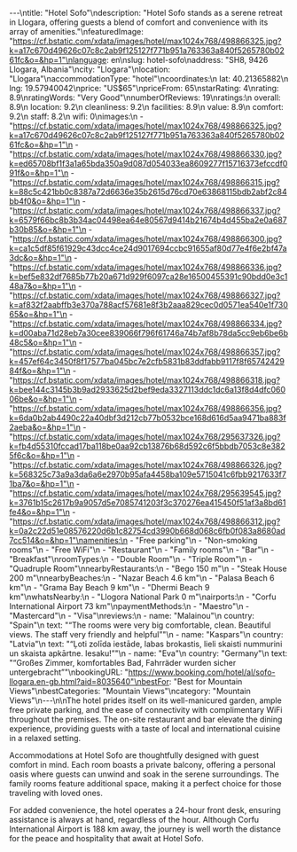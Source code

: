 ---\ntitle: "Hotel Sofo"\ndescription: "Hotel Sofo stands as a serene retreat in Llogara, offering guests a blend of comfort and convenience with its array of amenities."\nfeaturedImage: "https://cf.bstatic.com/xdata/images/hotel/max1024x768/498866325.jpg?k=a17c670d49626c07c8c2ab9f125127f771b951a763363a840f5265780b0261fc&o=&hp=1"\nlanguage: en\nslug: hotel-sofo\naddress: "SH8, 9426 Llogara, Albania"\ncity: "Llogara"\nlocation: "Llogara"\naccommodationType: "hotel"\ncoordinates:\n  lat: 40.21365882\n  lng: 19.57940042\nprice: "US$65"\npriceFrom: 65\nstarRating: 4\nrating: 8.9\nratingWords: "Very Good"\nnumberOfReviews: 19\nratings:\n  overall: 8.9\n  location: 9.2\n  cleanliness: 9.2\n  facilities: 8.9\n  value: 8.9\n  comfort: 9.2\n  staff: 8.2\n  wifi: 0\nimages:\n  - "https://cf.bstatic.com/xdata/images/hotel/max1024x768/498866325.jpg?k=a17c670d49626c07c8c2ab9f125127f771b951a763363a840f5265780b0261fc&o=&hp=1"\n  - "https://cf.bstatic.com/xdata/images/hotel/max1024x768/498866330.jpg?k=ed65708bf1f3a1a65bda350a9d087d054033ea8609277f15716373efccdf091f&o=&hp=1"\n  - "https://cf.bstatic.com/xdata/images/hotel/max1024x768/498866315.jpg?k=88c5c421bb0c8387a72d6636e35b2615d76cd70e63868115bdb2abf2c84bb4f0&o=&hp=1"\n  - "https://cf.bstatic.com/xdata/images/hotel/max1024x768/498866337.jpg?k=6579f66bc8b3b34ac04498ea64e80567d9414b21674b4d455ba2e0a687b30b85&o=&hp=1"\n  - "https://cf.bstatic.com/xdata/images/hotel/max1024x768/498866300.jpg?k=ca1c5df85f61929c43dcc4ce24d9017694ccbc91655af80d77e4f6e2bf47a3dc&o=&hp=1"\n  - "https://cf.bstatic.com/xdata/images/hotel/max1024x768/498866336.jpg?k=bef5e832df7685b77b20a671d929f6097ca28e16500455391c90bdd0e3c148a7&o=&hp=1"\n  - "https://cf.bstatic.com/xdata/images/hotel/max1024x768/498866327.jpg?k=af832f2aabffb3e370a788acf57681e8f3b2aaa829cec0d0571ea540e1f73065&o=&hp=1"\n  - "https://cf.bstatic.com/xdata/images/hotel/max1024x768/498866334.jpg?k=d00aba71d28eb7a30cee839066f796f61746a74b7af8b78da5cc9eb6be6b48c5&o=&hp=1"\n  - "https://cf.bstatic.com/xdata/images/hotel/max1024x768/498866357.jpg?k=457ef64c3450f8f17577ba045bc7e2cfb5831b83ddfabb9117f8f6574242984f&o=&hp=1"\n  - "https://cf.bstatic.com/xdata/images/hotel/max1024x768/498866318.jpg?k=bee144c3145b3b9ad2933625d2bef9eda3327113ddc1dc6a13f8d4dfc06006be&o=&hp=1"\n  - "https://cf.bstatic.com/xdata/images/hotel/max1024x768/498866356.jpg?k=6da0b2ab4490c22a40dbf3d212cb77b0532bce168d616d5aa9471ba883f2aeba&o=&hp=1"\n  - "https://cf.bstatic.com/xdata/images/hotel/max1024x768/295637326.jpg?k=fb4d55310fccad17ba118be0aa92cb13876b68d592c6f5bbdb7053c8e3825f6c&o=&hp=1"\n  - "https://cf.bstatic.com/xdata/images/hotel/max1024x768/498866326.jpg?k=568325c73a9a3da6a6e2970b95afa4458ba109e5715041c6fbb9217633f71ba7&o=&hp=1"\n  - "https://cf.bstatic.com/xdata/images/hotel/max1024x768/295639545.jpg?k=3761b15c2617b9a9057d5e7085741203f3c370276ea415450f51af3a8bd61fe4&o=&hp=1"\n  - "https://cf.bstatic.com/xdata/images/hotel/max1024x768/498866312.jpg?k=0a2c22d51e08576220d6b1c82754cd3990b668d068c6fb0f083a8680ad7cc514&o=&hp=1"\namenities:\n  - "Free parking"\n  - "Non-smoking rooms"\n  - "Free WiFi"\n  - "Restaurant"\n  - "Family rooms"\n  - "Bar"\n  - "Breakfast"\nroomTypes:\n  - "Double Room"\n  - "Triple Room"\n  - "Quadruple Room"\nnearbyRestaurants:\n  - "Bego 150 m"\n  - "Steak House 200 m"\nnearbyBeaches:\n  - "Nazar Beach 4.6 km"\n  - "Palasa Beach 6 km"\n  - "Grama Bay Beach 9 km"\n  - "Dhermi Beach 9 km"\nwhatsNearby:\n  - "Llogora National Park 0 m"\nairports:\n  - "Corfu International Airport 73 km"\npaymentMethods:\n  - "Maestro"\n  - "Mastercard"\n  - "Visa"\nreviews:\n  - name: "Malainou"\n    country: "Spain"\n    text: "“The rooms were very big comfortable, clean. Beautiful views.
The staff very friendly and helpful”"\n  - name: "Kaspars"\n    country: "Latvia"\n    text: "“Ļoti zolīda iestāde, labas brokastis, lieli skaisti nummurini un skaista apkārtne. Iesaku!”"\n  - name: "Eva"\n    country: "Germany"\n    text: "“Großes Zimmer, komfortables Bad, Fahrräder wurden sicher untergebracht”"\nbookingURL: "https://www.booking.com/hotel/al/sofo-llogara.en-gb.html?aid=8035640"\nbestFor: "Best for Mountain Views"\nbestCategories: "Mountain Views"\ncategory: "Mountain Views"\n---\n\nThe hotel prides itself on its well-manicured garden, ample free private parking, and the ease of connectivity with complimentary WiFi throughout the premises. The on-site restaurant and bar elevate the dining experience, providing guests with a taste of local and international cuisine in a relaxed setting.

Accommodations at Hotel Sofo are thoughtfully designed with guest comfort in mind. Each room boasts a private balcony, offering a personal oasis where guests can unwind and soak in the serene surroundings. The family rooms feature additional space, making it a perfect choice for those traveling with loved ones.

For added convenience, the hotel operates a 24-hour front desk, ensuring assistance is always at hand, regardless of the hour. Although Corfu International Airport is 188 km away, the journey is well worth the distance for the peace and hospitality that await at Hotel Sofo.